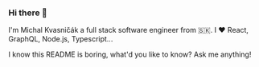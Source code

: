 ### Hi there 👋

I'm Michal Kvasničák a full stack software engineer from :slovakia:. I :heart: React, GraphQL, Node.js, Typescript...

I know this README is boring, what'd you like to know? Ask me anything!
